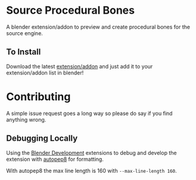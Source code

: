 # Source Procedural Bones

A blender extension/addon to preview and create procedural bones for the source engine.

## To Install

Download the latest [extension/addon](https://github.com/Jakobg1215/srcprocbones/releases/latest) and just add it to your extension/addon list in blender!

# Contributing

A simple issue request goes a long way so please do say if you find anything wrong.

## Debugging Locally

Using the [Blender Development](https://marketplace.visualstudio.com/items?itemName=JacquesLucke.blender-development) extensions to debug and develop the extension with [autopep8](https://marketplace.visualstudio.com/items?itemName=ms-python.autopep8) for formatting.

With autopep8 the max line length is 160 with `--max-line-length 160`.
